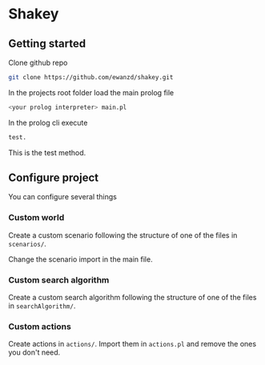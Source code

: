 # Shakey

## Getting started

Clone github repo

```sh
git clone https://github.com/ewanzd/shakey.git
```

In the projects root folder load the main prolog file

```sh
<your prolog interpreter> main.pl
```

In the prolog cli execute

```sh
test.
```

This is the test method.

## Configure project

You can configure several things

### Custom world

Create a custom scenario following the structure of one of the files in `scenarios/`.

Change the scenario import in the main file.

### Custom search algorithm

Create a custom search algorithm following the structure of one of the files in `searchAlgorithm/`.

### Custom actions

Create actions in `actions/`. Import them in `actions.pl` and remove the ones you don't need.
